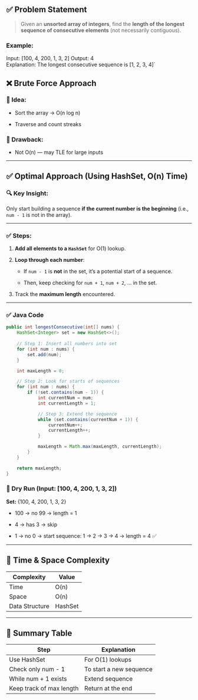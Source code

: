 ## ✅ Problem Statement

> Given an **unsorted array of integers**, find the **length of the longest sequence of consecutive elements** (not necessarily contiguous).

### Example:

Input:  [100, 4, 200, 1, 3, 2] 
Output: 4  
Explanation: The longest consecutive sequence is [1, 2, 3, 4]`

## ❌ Brute Force Approach

### 🔹 Idea:

- Sort the array → O(n log n)
    
- Traverse and count streaks
    

### 🔻 Drawback:

- Not O(n) — may TLE for large inputs
    

---

## ✅ Optimal Approach (Using HashSet, O(n) Time)

### 🔍 Key Insight:

Only start building a sequence **if the current number is the beginning** (i.e., `num - 1` is not in the array).

---

### ✅ Steps:

1. **Add all elements to a `HashSet`** for O(1) lookup.
    
2. **Loop through each number**:
    
    - If `num - 1` is **not** in the set, it’s a potential start of a sequence.
        
    - Then, keep checking for `num + 1`, `num + 2`, ... in the set.
        
3. Track the **maximum length** encountered.
    

---

### ✅ Java Code
```java
public int longestConsecutive(int[] nums) {
    HashSet<Integer> set = new HashSet<>();
    
    // Step 1: Insert all numbers into set
    for (int num : nums) {
        set.add(num);
    }

    int maxLength = 0;

    // Step 2: Look for starts of sequences
    for (int num : nums) {
        if (!set.contains(num - 1)) {
            int currentNum = num;
            int currentLength = 1;

            // Step 3: Extend the sequence
            while (set.contains(currentNum + 1)) {
                currentNum++;
                currentLength++;
            }

            maxLength = Math.max(maxLength, currentLength);
        }
    }

    return maxLength;
}

```

### 🧠 Dry Run (Input: [100, 4, 200, 1, 3, 2])

**Set:** {100, 4, 200, 1, 3, 2}

- 100 → no 99 → length = 1
    
- 4 → has 3 → skip
    
- 1 → no 0 → start sequence: 1 → 2 → 3 → 4 → length = 4 ✅
    

---

## 📌 Time & Space Complexity

|Complexity|Value|
|---|---|
|Time|O(n)|
|Space|O(n)|
|Data Structure|HashSet|

---

## 📝 Summary Table

|Step|Explanation|
|---|---|
|Use HashSet|For O(1) lookups|
|Check only num - 1|To start a new sequence|
|While num + 1 exists|Extend sequence|
|Keep track of max length|Return at the end|
